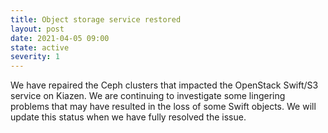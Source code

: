```yaml
---
title: Object storage service restored
layout: post
date: 2021-04-05 09:00
state: active
severity: 1
---
```


We have repaired the Ceph clusters that impacted the OpenStack
Swift/S3 service on Kiazen. We are continuing to investigate some
lingering problems that may have resulted in the loss of some Swift
objects. We will update this status when we have fully resolved the
issue.
